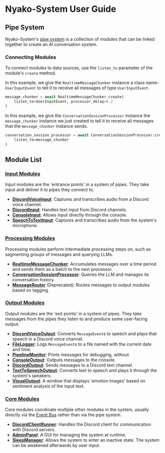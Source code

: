 # Nyako-System User Guide

## Pipe System

Nyako-System's [pipe system](/pipesys/) is a collection of modules that can be linked together to create an AI conversation system.

### Connecting Modules

To connect modules to data sources, use the `listen_to` parameter of the module's `create` method.

In this example, we give the `RealtimeMessageChunker` instance a class name- `UserInputEvent` to tell it to receive all messages of type `UserInputEvent`.

```python
message_chunker = await RealtimeMessageChunker.create(
    listen_to=UserInputEvent, processor_delay=0.2
)
```

In this example, we give the `ConversationSessionProcessor` instance the `message_chunker` instance we just created to tell it to receive all messages that the `message_chunker` instance sends.

```python
conversation_session_processor = await ConversationSessionProcessor.create(
    listen_to=message_chunker
)
```

## Module List

### [Input Modules](/pipesys/inputs/)

Input modules are the 'entrance points' in a system of pipes. They take input and deliver it to pipes they connect to.

- **[DiscordVoiceInput](/pipesys/inputs/discord_voice_input/DiscordVoiceInput.py)**: Captures and transcribes audio from a Discord voice channel.
- **[DiscordInput](/pipesys/inputs/DiscordInput.py)**: Handles text input from Discord channels.
- **[ConsoleInput](/pipesys/inputs/ConsoleInput.py)**: Allows input directly through the console.
- **[SpeechToTextInput](/pipesys/inputs/SpeechToTextInput.py)**: Captures and transcribes audio from the system's microphone.

### [Processing Modules](/pipesys/processors/)

Processing modules perform intermediate processing steps on, such as segmenting groups of messages and querying LLMs.

- **[RealtimeMessageChunker](/pipesys/processors/RealtimeMessageChunker.py)**: Accumulates messages over a time period and sends them as a batch to the next processor.
- **[ConversationSessionProcessor](/pipesys/processors/ConversationSessionProcessor.py)**: Queries the LLM and manages its conversation history.
- **[MessageRouter](/pipesys/processors/MessageRouter.py)** (Deprecated): Routes messages to output modules based on tagging.

### [Output Modules](/pipesys/outputs/)

Output modules are the 'exit points' in a system of pipes. They take messages from the pipes they listen to and produce some user-facing output.

- **[DiscordVoiceOutput](/pipesys/outputs/DiscordVoiceOutput.py)**: Converts `MessageEvent`s to speech and plays that speech in a Discord voice channel.
- **[FileLogger](/pipesys/outputs/FileLogger.py)**: Logs `MessageEvent`s to a file named with the current date and time.
- **[PipelineMonitor](/pipesys/outputs/PipelineMonitor.py)**: Prints messages for debugging, without 
- **[ConsoleOutput](/pipesys/outputs/ConsoleOutput.py)**: Outputs messages to the console.
- **[DiscordOutput](/pipesys/outputs/DiscordOutput.py)**: Sends messages to a Discord text channel.
- **[TextToSpeechOutput](/pipesys/outputs/TextToSpeechOutput.py)**: Converts text to speech and plays it through the system's speakers.
- **[VisualOutput](/pipesys/outputs/VisualOutput.py)**: A window that displays 'emotion images' based on sentiment analysis of the input text.

### [Core Modules](/pipesys/core/)

Core modules coordinate multiple other modules in the system, usually directly via the [Event Bus](/event_system/EventBusSingleton.py) rather than via the pipe system.

- **[DiscordClientRunner](/pipesys/core/DiscordClientRunner.py)**: Handles the Discord client for communication with Discord servers.
- **[AdminPanel](/pipesys/core/AdminPanel.py)**: A GUI for managing the system at runtime.
- **[SleepManager](/pipesys/core/SleepManager.py)**: Allows the system to enter an inactive state. The system can be awakened afterwards by user input.
